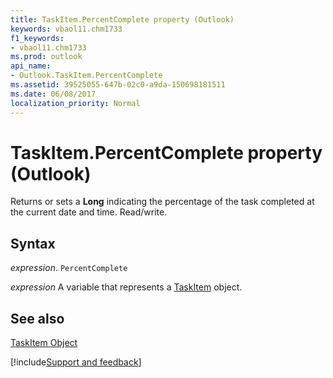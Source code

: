 ```yaml
---
title: TaskItem.PercentComplete property (Outlook)
keywords: vbaol11.chm1733
f1_keywords:
- vbaol11.chm1733
ms.prod: outlook
api_name:
- Outlook.TaskItem.PercentComplete
ms.assetid: 39525055-647b-02c0-a9da-150698181511
ms.date: 06/08/2017
localization_priority: Normal
---
```



# TaskItem.PercentComplete property (Outlook)

Returns or sets a  **Long** indicating the percentage of the task completed at the current date and time. Read/write.


## Syntax

_expression_. `PercentComplete`

_expression_ A variable that represents a [TaskItem](Outlook.TaskItem.md) object.


## See also


[TaskItem Object](Outlook.TaskItem.md)

[!include[Support and feedback](~/includes/feedback-boilerplate.md)]